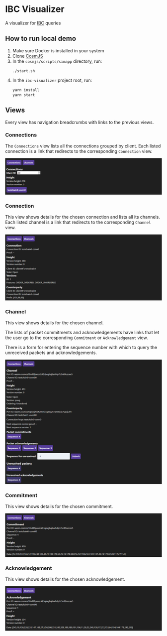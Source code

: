 # IBC Visualizer

A visualizer for [IBC](https://github.com/cosmos/ics/tree/master/ibc) queries

## How to run local demo

1. Make sure Docker is installed in your system
2. Clone [CosmJS](https://github.com/cosmos/cosmjs)
3. In the `cosmjs/scripts/simapp` directory, run:
   ```shell
   ./start.sh
   ```
4. In the `ibc-visualizer` project root, run:
   ```shell
   yarn install
   yarn start
   ```

## Views

Every view has navigation breadcrumbs with links to the previous views.

### Connections

The `Connections` view lists all the connections grouped by client. Each listed connection is a link that redirects to the corresponding `Connection` view.

![connections](screenshots/connections.png)

### Connection

This view shows details for the chosen connection and lists all its channels. Each listed channel is a link that redirects to the corresponding `Channel` view.

![connection](screenshots/connection.png)

### Channel

This view shows details for the chosen channel.

The lists of packet commitments and acknowledgements have links that let the user go to the corresponding `Commitment` or `Acknowledgement` view.

There is a form for entering the sequence number with which to query the unreceived packets and acknowledgements.

![channel](screenshots/channel.png)

### Commitment

This view shows details for the chosen commitment.

![commitment](screenshots/commitment.png)

### Acknowledgement

This view shows details for the chosen acknowledgement.

![acknowledgement](screenshots/acknowledgement.png)
